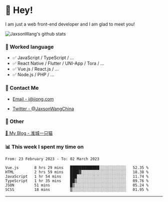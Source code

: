# 👋 Hey!

I am just a web front-end developer and I am glad to meet you!

![JaxsonWang's github stats](https://github-readme-stats.vercel.app/api?username=JaxsonWang&&show_icons=true&&title_color=1abc9c&&icon_color=1abc9c)


### 📝 Worked language

- ✅ JavaScript / TypeScript / ...
- ✅ React Native / Flutter / UNI-App / Tora / ...
- ✅ Vue.js / React.js / ...
- ✅ Node.js / PHP / ...

### 📮 Contact Me

- [Email - i@iiong.com](mailto:i@iiong.com)

- [Twitter - @JaxsonWangChina](https://twitter.com/JaxsonWangChina)

### 🤪 Other

[📌 My Blog - 淮城一只猫](https://iiong.com)

### 📊 This week I spent my time on

<!--START_SECTION:waka-->

```text
From: 23 February 2023 - To: 02 March 2023

Vue.js       8 hrs 29 mins   █████████████░░░░░░░░░░░░   52.35 %
HTML         2 hrs 59 mins   ████▓░░░░░░░░░░░░░░░░░░░░   18.38 %
JavaScript   1 hr 54 mins    ███░░░░░░░░░░░░░░░░░░░░░░   11.74 %
TypeScript   1 hr 35 mins    ██▒░░░░░░░░░░░░░░░░░░░░░░   09.76 %
JSON         51 mins         █▒░░░░░░░░░░░░░░░░░░░░░░░   05.24 %
SCSS         18 mins         ▒░░░░░░░░░░░░░░░░░░░░░░░░   01.95 %
```

<!--END_SECTION:waka-->

---
